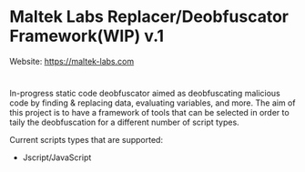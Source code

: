 # Maltek Labs Replacer/Deobfuscator Framework(WIP) v.1 

Website: https://maltek-labs.com                                   
#
In-progress static code deobfuscator aimed as deobfuscating malicious code by finding & replacing data, evaluating variables, and more. The aim of this project is to have a framework of tools that can be selected in order to taily the deobfuscation for a different number of script types. 


Current scripts types that are supported:  

  - Jscript/JavaScript

